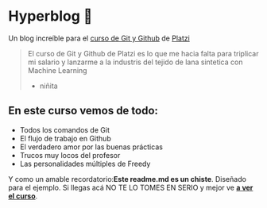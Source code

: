 # Hyperblog 💚
Un blog increíble para el [curso de Git y Github](http://platzi.com/cursos/git-github/  "curso de Git y Github") de [Platzi](http://platzi.com/ "Platzi")
>El curso de Git y Github de Platzi es lo que me hacia falta para triplicar mi salario y lanzarme a la industris del tejido de lana sintetica con Machine Learning
>- niñita

## En este curso vemos de todo:
* Todos los comandos de Git
* El flujo de trabajo en Github
* El verdadero amor por las buenas prácticas
* Trucos muy locos del profesor
* Las personalidades múltiples de Freedy

Y como un amable recordatorio:**Este readme.md es un chiste**. Diseñado para el ejemplo. Si llegas acá NO TE LO TOMES EN SERIO y mejor ve [**a ver el curso**](http://platzi.com/cursos/git-github/ "a ver el curso").